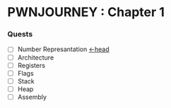 # PWNJOURNEY : Chapter 1
### Quests
*  [ ] Number Represantation [<-head](https://github.com/fr334aks-TTW/15-days-of-hacking/tree/main/Winter/Number%20Representation)
*  [ ] Architecture
*  [ ] Registers
*  [ ] Flags
*  [ ] Stack
*  [ ] Heap
*  [ ] Assembly
